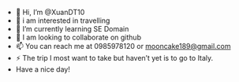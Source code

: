- 👋 Hi, I’m @XuanDT10
- 👀 i am interested in travelling
- 🌱 I’m currently learning SE Domain
- 💞️ I am looking to collaborate on github
- 📫 You can reach me at 0985978120 or mooncake189@gmail.com
- ⚡ The trip I  most want to take but haven’t yet is to go to Italy.
- Have a nice day!
